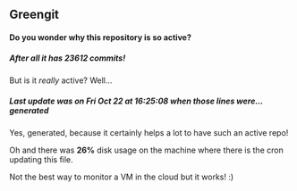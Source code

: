 ## Greengit

#### Do you wonder why this repository is so active?

##### After all it has 23612 commits!

But is it *really* active? Well...

##### Last update was on Fri Oct 22 at 16:25:08 when those lines were... generated

Yes, generated, because it certainly helps a lot to have such an active repo!

Oh and there was **26%** disk usage on the machine
where there is the cron updating this file.

Not the best way to monitor a VM in the cloud but it works! :)
